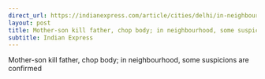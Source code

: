```yaml
---
direct_url: https://indianexpress.com/article/cities/delhi/in-neighbourhood-some-suspicions-are-confirmed-8295029/
layout: post
title: Mother-son kill father, chop body; in neighbourhood, some suspicions are confirmed
subtitle: Indian Express
---
```


Mother-son kill father, chop body; in neighbourhood, some suspicions are confirmed